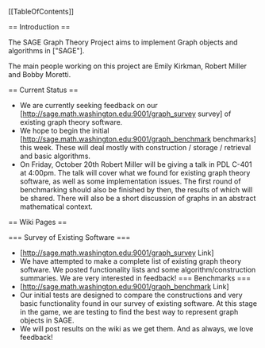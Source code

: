 [[TableOfContents]]

==  Introduction ==

The SAGE Graph Theory Project aims to implement Graph objects and algorithms in ["SAGE"].

The main people working on this project are Emily Kirkman, Robert Miller and Bobby Moretti.

== Current Status ==

 * We are currently seeking feedback on our [http://sage.math.washington.edu:9001/graph_survey survey] of existing graph theory software.
 * We hope to begin the initial [http://sage.math.washington.edu:9001/graph_benchmark benchmarks] this week.  These will deal mostly with construction / storage / retrieval and basic algorithms.
 * On Friday, October 20th Robert Miller will be giving a talk in PDL C-401 at 4:00pm. The talk will cover what we found for existing graph theory software, as well as some implementation issues. The first round of benchmarking should also be finished by then, the results of which will be shared. There will also be a short discussion of graphs  in an abstract mathematical context.

== Wiki Pages ==

=== Survey of Existing Software ===
 * [http://sage.math.washington.edu:9001/graph_survey Link]
 * We have attempted to make a complete list of existing graph theory software. We posted functionality lists and some algorithm/construction summaries. We are very interested in feedback!
=== Benchmarks ===
 * [http://sage.math.washington.edu:9001/graph_benchmark Link]
 * Our initial tests are designed to compare the constructions and very basic functionality found in our survey of existing software. At this stage in the game, we are testing to find the best way to represent graph objects in SAGE.
 * We will post results on the wiki as we get them. And as always, we love feedback!
